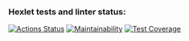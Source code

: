 ### Hexlet tests and linter status:
[![Actions Status](https://github.com/NikeSmitt/python-project-lvl2/workflows/hexlet-check/badge.svg)](https://github.com/NikeSmitt/python-project-lvl2/actions)
[![Maintainability](https://api.codeclimate.com/v1/badges/fc4037bea991c6bff8e4/maintainability)](https://codeclimate.com/github/NikeSmitt/python-project-lvl2/maintainability)
[![Test Coverage](https://api.codeclimate.com/v1/badges/fc4037bea991c6bff8e4/test_coverage)](https://codeclimate.com/github/NikeSmitt/python-project-lvl2/test_coverage)
